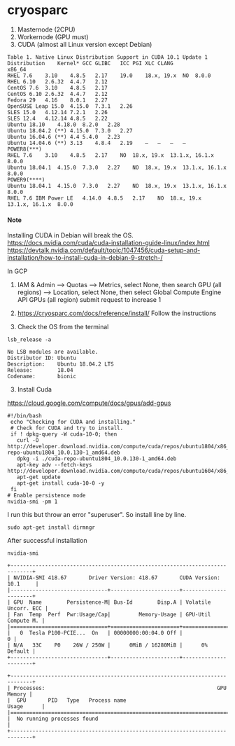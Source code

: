 # cryosparc

1. Masternode (2CPU)
2. Workernode (GPU must)
3. CUDA (almost all Linux version except Debian)

```
Table 1. Native Linux Distribution Support in CUDA 10.1 Update 1
Distribution	Kernel*	GCC	GLIBC	ICC	PGI	XLC	CLANG
x86_64
RHEL 7.6	3.10	4.8.5	2.17	19.0	18.x, 19.x	NO	8.0.0
RHEL 6.10	2.6.32	4.4.7	2.12
CentOS 7.6	3.10	4.8.5	2.17
CentOS 6.10	2.6.32	4.4.7	2.12
Fedora 29	4.16	8.0.1	2.27
OpenSUSE Leap 15.0	4.15.0	7.3.1	2.26
SLES 15.0	4.12.14	7.2.1	2.26
SLES 12.4	4.12.14	4.8.5	2.22
Ubuntu 18.10	4.18.0	8.2.0	2.28
Ubuntu 18.04.2 (**)	4.15.0	7.3.0	2.27
Ubuntu 16.04.6 (**)	4.4	5.4.0	2.23
Ubuntu 14.04.6 (**)	3.13	4.8.4	2.19	—	—	—	—
POWER8(***)
RHEL 7.6	3.10	4.8.5	2.17	NO	18.x, 19.x	13.1.x, 16.1.x	8.0.0
Ubuntu 18.04.1	4.15.0	7.3.0	2.27	NO	18.x, 19.x	13.1.x, 16.1.x	8.0.0
POWER9(****)
Ubuntu 18.04.1	4.15.0	7.3.0	2.27	NO	18.x, 19.x	13.1.x, 16.1.x	8.0.0
RHEL 7.6 IBM Power LE	4.14.0	4.8.5	2.17	NO	18.x, 19.x	13.1.x, 16.1.x	8.0.0
```

#### Note
Installing CUDA in Debian will break the OS.  
https://docs.nvidia.com/cuda/cuda-installation-guide-linux/index.html  
https://devtalk.nvidia.com/default/topic/1047456/cuda-setup-and-installation/how-to-install-cuda-in-debian-9-stretch-/

In GCP
1. IAM & Admin --> Quotas --> Metrics, select None, then search GPU (all regions) --> Location, select None, then select Global
Compute Engine API GPUs (all region) 
submit request to increase 1 

2. https://cryosparc.com/docs/reference/install/
Follow the instructions

3. Check the OS from the terminal 

```
lsb_release -a

No LSB modules are available.
Distributor ID: Ubuntu
Description:    Ubuntu 18.04.2 LTS
Release:        18.04
Codename:       bionic
```


3. Install Cuda

https://cloud.google.com/compute/docs/gpus/add-gpus
```
#!/bin/bash
 echo "Checking for CUDA and installing."
 # Check for CUDA and try to install.
 if ! dpkg-query -W cuda-10-0; then
   curl -O http://developer.download.nvidia.com/compute/cuda/repos/ubuntu1804/x86_64/cuda-repo-ubuntu1804_10.0.130-1_amd64.deb
   dpkg -i ./cuda-repo-ubuntu1804_10.0.130-1_amd64.deb
   apt-key adv --fetch-keys http://developer.download.nvidia.com/compute/cuda/repos/ubuntu1604/x86_64/7fa2af80.pub
   apt-get update
   apt-get install cuda-10-0 -y
 fi
# Enable persistence mode
nvidia-smi -pm 1
```
I run this but throw an error "superuser". So install line by line. 
```
sudo apt-get install dirmngr
```
After successful installation
```
nvidia-smi

+-----------------------------------------------------------------------------+
| NVIDIA-SMI 418.67       Driver Version: 418.67       CUDA Version: 10.1     |
|-------------------------------+----------------------+----------------------+
| GPU  Name        Persistence-M| Bus-Id        Disp.A | Volatile Uncorr. ECC |
| Fan  Temp  Perf  Pwr:Usage/Cap|         Memory-Usage | GPU-Util  Compute M. |
|===============================+======================+======================|
|   0  Tesla P100-PCIE...  On   | 00000000:00:04.0 Off |                    0 |
| N/A   33C    P0    26W / 250W |      0MiB / 16280MiB |      0%      Default |
+-------------------------------+----------------------+----------------------+
                                                                               
+-----------------------------------------------------------------------------+
| Processes:                                                       GPU Memory |
|  GPU       PID   Type   Process name                             Usage      |
|=============================================================================|
|  No running processes found                                                 |
+-----------------------------------------------------------------------------+
```


